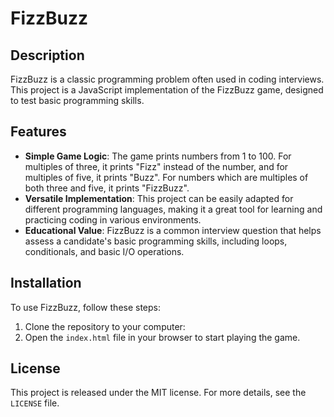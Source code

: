 # FizzBuzz

## Description

FizzBuzz is a classic programming problem often used in coding interviews. This project is a JavaScript implementation of the FizzBuzz game, designed to test basic programming skills.

## Features

- **Simple Game Logic**: The game prints numbers from 1 to 100. For multiples of three, it prints "Fizz" instead of the number, and for multiples of five, it prints "Buzz". For numbers which are multiples of both three and five, it prints "FizzBuzz".
- **Versatile Implementation**: This project can be easily adapted for different programming languages, making it a great tool for learning and practicing coding in various environments.
- **Educational Value**: FizzBuzz is a common interview question that helps assess a candidate's basic programming skills, including loops, conditionals, and basic I/O operations.

## Installation

To use FizzBuzz, follow these steps:

1. Clone the repository to your computer:
2. Open the `index.html` file in your browser to start playing the game.

## License

This project is released under the MIT license. For more details, see the `LICENSE` file.

